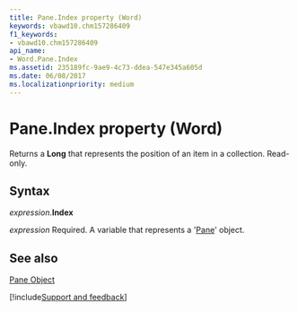 ```yaml
---
title: Pane.Index property (Word)
keywords: vbawd10.chm157286409
f1_keywords:
- vbawd10.chm157286409
api_name:
- Word.Pane.Index
ms.assetid: 235189fc-9ae9-4c73-ddea-547e345a605d
ms.date: 06/08/2017
ms.localizationpriority: medium
---
```



# Pane.Index property (Word)

Returns a **Long** that represents the position of an item in a collection. Read-only.


## Syntax

_expression_.**Index**

_expression_ Required. A variable that represents a '[Pane](Word.Pane.md)' object.


## See also


[Pane Object](Word.Pane.md)

[!include[Support and feedback](~/includes/feedback-boilerplate.md)]